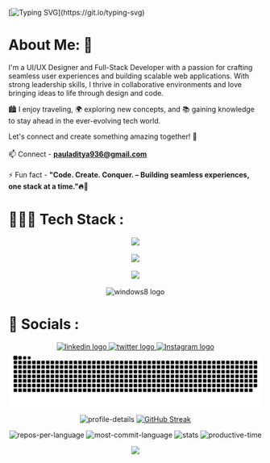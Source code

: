 [![Typing SVG](https://readme-typing-svg.demolab.com?font=Anonymous&size=23&pause=1000&color=F07A20&width=435&lines=Hey+It's+Aditya+here;Nice+to+meet+you!)](https://git.io/typing-svg)

#  About Me: 🌻
I'm a UI/UX Designer and Full-Stack Developer with a passion for crafting seamless user experiences and building scalable web applications. With strong leadership skills, I thrive in collaborative environments and love bringing ideas to life through design and code.

🏙️ I enjoy traveling, 🌍 exploring new concepts, and 📚 gaining knowledge to stay ahead in the ever-evolving tech world.

Let's connect and create something amazing together! 🚀
<br><br>📫 Connect - **pauladitya936@gmail.com**<br><br> ⚡ Fun fact - **"Code. Create. Conquer. – Building seamless experiences, one stack at a time."🔥🚀**

# 🧑🏻‍💻 Tech Stack :
<p align="center">
  <a href="https://go-skill-icons.vercel.app/">
    <img
      src="https://go-skill-icons.vercel.app/api/icons?i=python,numpy,jupyter,pandas,excel,pbi"
    />
  </a>
</p>

<p align="center">
  <a href="https://skillicons.dev">
    <img src="https://skillicons.dev/icons?i=c,html,css,java,tailwindcss,react,nodejs,nextjs,bootstrap&theme=dark" />
  </a>
</p>

<p align="center">
  <a href="https://skillicons.dev">
    <img src="https://skillicons.dev/icons?i=vscode,github,figma,git,typescript,javascript,mysql&theme=dark" />
  </a>
</p>
<div align="center">
<img src="https://cdn.jsdelivr.net/gh/devicons/devicon/icons/windows8/windows8-original.svg" height="50" width="60" alt="windows8 logo"/>
</div>






<h1 align="left"> 📱 Socials : </h1>

<div align="center">
  <a href="https://www.linkedin.com/in/iamadityapaul/">
    <img src="https://img.shields.io/static/v1?message=LinkedIn&logo=linkedin&label=&color=47413D&logoColor=white&labelColor=&style=for-the-badge" height="40" alt="linkedin logo"/>
      </a>

  <a href="https://x.com/AdityaPaul59313">
    <img src="https://img.shields.io/static/v1?message=Twitter&logo=twitter&label=&color=47413D&logoColor=white&labelColor=&style=for-the-badge" height="40" alt="twitter logo"  />
  </a>
  
  <a href="https://www.instagram.com/iadityapaul/">
    <img src="https://img.shields.io/static/v1?message=Instagram&logo=Instagram&label=&color=47413D&logoColor=white&labelColor=&style=for-the-badge" height="40" alt="Instagram logo"/>
  </a>
  

  

  
  </div>








<picture>
  <source
    media="(prefers-color-scheme: dark)"
    srcset="https://raw.githubusercontent.com/platane/snk/output/github-contribution-grid-snake-dark.svg"
  />
  <source
    media="(prefers-color-scheme: dark)"
    srcset="https://raw.githubusercontent.com/platane/snk/output/github-contribution-grid-snake.svg"
  />
  <img
    alt="github contribution grid snake animation"
    src="https://raw.githubusercontent.com/platane/snk/output/github-contribution-grid-snake.svg"
  />
</picture>

<div align="center">

![profile-details](http://github-profile-summary-cards.vercel.app/api/cards/profile-details?username=Aditya-Paul-2003&theme=gruvbox)
[![GitHub Streak](https://streak-stats.demolab.com?user=Aditya-Paul-2003&theme=gruvbox)](https://git.io/streak-stats)


![repos-per-language](http://github-profile-summary-cards.vercel.app/api/cards/repos-per-language?username=Aditya-Paul-2003&theme=gruvbox)
![most-commit-language](http://github-profile-summary-cards.vercel.app/api/cards/most-commit-language?username=Aditya-Paul-2003&theme=gruvbox)
![stats](http://github-profile-summary-cards.vercel.app/api/cards/stats?username=Aditya-Paul-2003&theme=gruvbox)
![productive-time](http://github-profile-summary-cards.vercel.app/api/cards/productive-time?username=Aditya-Paul-2003&theme=gruvbox&utcOffset=8)

![](https://github-profile-trophy.vercel.app/?username=Aditya-Paul-2003&theme=gruvbox&no-frame=true&no-bg=false&margin-w=4)

</div>

